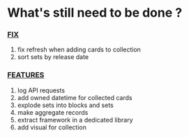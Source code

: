 # What's still need to be done ?

### <u>FIX</u>
1. fix refresh when adding cards to collection
2. sort sets by release date

### <u>FEATURES</u>
1. log API requests
2. add owned datetime for collected cards
3. explode sets into blocks and sets
4. make aggregate records
5. extract framework in a dedicated library
6. add visual for collection
